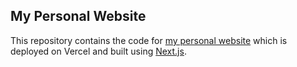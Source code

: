 ## My Personal Website

This repository contains the code for [my personal website](www.westmike.com) which is deployed on Vercel and built using [Next.js](https://nextjs.org).
